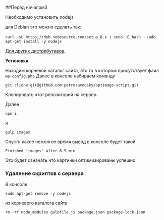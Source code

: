 ##Перед началом3

Необходимо установить nodejs

для Debian это можно сделать так:

`curl -sL https://deb.nodesource.com/setup_8.x | sudo -E bash -`
`sudo apt-get install -y nodejs`

[Для других дистрибутивов](https://nodejs.org/en/download/package-manager/).

**Установка**

Находим корневой каталог сайта, это то в котором присутствует файл `wp-config.php`
Далее в консоле набираем команду

`git clione git@github.com:petrozavodsky/optimage-script.git`

Клонировать этот репозиторий на сервер.

Далее 

`npm i`

и

`gulp images`        


Спустя какое нежолгое время вывод в консоле будет такой


`Finished 'images' after 6.9 min`

Это будет означать что картинки оптимизированы успешно


### Удаление скриптов с сервера ###

В консоле

`sudo apt-get remove -y nodejs`


из корневого каталога сайта

`rm -rf node_modules gulpfile.js package.json package-lock.json`